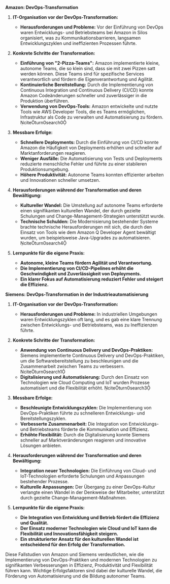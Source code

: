 
**Amazon: DevOps-Transformation**

1. **IT-Organisation vor der DevOps-Transformation:**
   - **Herausforderungen und Probleme:** Vor der Einführung von DevOps waren Entwicklungs- und Betriebsteams bei Amazon in Silos organisiert, was zu Kommunikationsbarrieren, langsamen Entwicklungszyklen und ineffizienten Prozessen führte.

2. **Konkrete Schritte der Transformation:**
   - **Einführung von "2-Pizza-Teams":** Amazon implementierte kleine, autonome Teams, die so klein sind, dass sie mit zwei Pizzen satt werden können. Diese Teams sind für spezifische Services verantwortlich und fördern die Eigenverantwortung und Agilität.
   - **Kontinuierliche Bereitstellung:** Durch die Implementierung von Continuous Integration und Continuous Delivery (CI/CD) konnte Amazon Codeänderungen schneller und zuverlässiger in die Produktion überführen.
   - **Verwendung von DevOps-Tools:** Amazon entwickelte und nutzte Tools wie AWS Developer Tools, die es Teams ermöglichen, Infrastruktur als Code zu verwalten und Automatisierung zu fördern. citeturn0search0

3. **Messbare Erfolge:**
   - **Schnellere Deployments:** Durch die Einführung von CI/CD konnte Amazon die Häufigkeit von Deployments erhöhen und schneller auf Marktanforderungen reagieren.
   - **Weniger Ausfälle:** Die Automatisierung von Tests und Deployments reduzierte menschliche Fehler und führte zu einer stabileren Produktionsumgebung.
   - **Höhere Produktivität:** Autonome Teams konnten effizienter arbeiten und Innovationen schneller umsetzen.

4. **Herausforderungen während der Transformation und deren Bewältigung:**
   - **Kultureller Wandel:** Die Umstellung auf autonome Teams erforderte einen signifikanten kulturellen Wandel, der durch gezielte Schulungen und Change-Management-Strategien unterstützt wurde.
   - **Technische Schulden:** Die Modernisierung bestehender Systeme brachte technische Herausforderungen mit sich, die durch den Einsatz von Tools wie dem Amazon Q Developer Agent bewältigt wurden, um beispielsweise Java-Upgrades zu automatisieren. citeturn0search4

5. **Lernpunkte für die eigene Praxis:**
   - **Autonome, kleine Teams fördern Agilität und Verantwortung.**
   - **Die Implementierung von CI/CD-Pipelines erhöht die Geschwindigkeit und Zuverlässigkeit von Deployments.**
   - **Ein klarer Fokus auf Automatisierung reduziert Fehler und steigert die Effizienz.**

**Siemens: DevOps-Transformation in der Industrieautomatisierung**

1. **IT-Organisation vor der DevOps-Transformation:**
   - **Herausforderungen und Probleme:** In industriellen Umgebungen waren Entwicklungszyklen oft lang, und es gab eine klare Trennung zwischen Entwicklungs- und Betriebsteams, was zu Ineffizienzen führte.

2. **Konkrete Schritte der Transformation:**
   - **Anwendung von Continuous Delivery und DevOps-Praktiken:** Siemens implementierte Continuous Delivery und DevOps-Praktiken, um die Softwarebereitstellung zu beschleunigen und die Zusammenarbeit zwischen Teams zu verbessern. citeturn0search1
   - **Digitalisierung und Automatisierung:** Durch den Einsatz von Technologien wie Cloud Computing und IoT wurden Prozesse automatisiert und die Flexibilität erhöht. citeturn0search3

3. **Messbare Erfolge:**
   - **Beschleunigte Entwicklungszyklen:** Die Implementierung von DevOps-Praktiken führte zu schnelleren Entwicklungs- und Bereitstellungszyklen.
   - **Verbesserte Zusammenarbeit:** Die Integration von Entwicklungs- und Betriebsteams förderte die Kommunikation und Effizienz.
   - **Erhöhte Flexibilität:** Durch die Digitalisierung konnte Siemens schneller auf Marktveränderungen reagieren und innovative Lösungen anbieten.

4. **Herausforderungen während der Transformation und deren Bewältigung:**
   - **Integration neuer Technologien:** Die Einführung von Cloud- und IoT-Technologien erforderte Schulungen und Anpassungen bestehender Prozesse.
   - **Kulturelle Anpassungen:** Der Übergang zu einer DevOps-Kultur verlangte einen Wandel in der Denkweise der Mitarbeiter, unterstützt durch gezielte Change-Management-Maßnahmen.

5. **Lernpunkte für die eigene Praxis:**
   - **Die Integration von Entwicklung und Betrieb fördert die Effizienz und Qualität.**
   - **Der Einsatz moderner Technologien wie Cloud und IoT kann die Flexibilität und Innovationsfähigkeit steigern.**
   - **Ein strukturierter Ansatz für den kulturellen Wandel ist entscheidend für den Erfolg der Transformation.**

Diese Fallstudien von Amazon und Siemens verdeutlichen, wie die Implementierung von DevOps-Praktiken und modernen Technologien zu signifikanten Verbesserungen in Effizienz, Produktivität und Flexibilität führen kann. Wichtige Erfolgsfaktoren sind dabei der kulturelle Wandel, die Förderung von Automatisierung und die Bildung autonomer Teams. 
